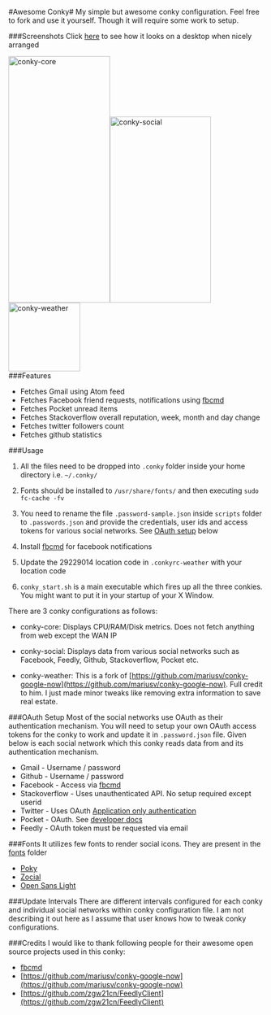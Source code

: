 #Awesome Conky#
My simple but awesome conky configuration. Feel free to fork and use it yourself. Though it will require some work to setup.

###Screenshots
Click [here](https://raw.githubusercontent.com/madhur/awesome-conky/master/screenshots/conky.png) to see how it looks on a desktop when nicely arranged

<div style="float:left;width:100%">
<img alt=conky-core src=https://raw.githubusercontent.com/madhur/awesome-conky/master/screenshots/conky-core.png height=485 width=200 /><img alt=conky-social src=https://raw.githubusercontent.com/madhur/awesome-conky/master/screenshots/conky-social.png width=199 height=366 /><img alt=conky-weather src=https://raw.githubusercontent.com/madhur/awesome-conky/master/screenshots/conky-weather.png width=141 height=135 />
</div>
<div style="float:clear"></div>
<p/><p/><p/>

###Features
* Fetches Gmail using Atom feed 
* Fetches Facebook friend requests, notifications using [fbcmd](http://fbcmd.dtompkins.com/)
* Fetches Pocket unread items
* Fetches Stackoverflow overall reputation, week, month and day change
* Fetches twitter followers count
* Fetches github statistics

###Usage
1. All the files need to be dropped into `.conky` folder inside your home directory i.e. `~/.conky/`

2. Fonts should be installed to `/usr/share/fonts/` and then executing `sudo fc-cache -fv`

3. You need to rename the file `.password-sample.json` inside `scripts` folder to `.passwords.json` and provide the credentials, user ids and access tokens for various social networks. See [OAuth setup](#oauth) below

4. Install [fbcmd](http://fbcmd.dtompkins.com/) for facebook notifications

5. Update the 29229014 location code in `.conkyrc-weather` with your location code

6. `conky_start.sh` is a main executable which fires up all the three conkies. You might want to put it in your startup of your X Window.

There are 3 conky configurations as follows:

* conky-core: Displays CPU/RAM/Disk metrics. Does not fetch anything from web except the WAN IP

* conky-social: Displays data from various social networks such as Facebook, Feedly, Github, Stackoverflow, Pocket etc.

* conky-weather: This is a fork of [https://github.com/mariusv/conky-google-now](https://github.com/mariusv/conky-google-now). Full credit to him. I just made minor tweaks like removing extra information to save real estate.


###OAuth Setup<a name="oauth"></a>
Most of the social networks use OAuth as their authentication mechanism. You will need to setup your own OAuth access tokens for the conky to work and update it in `.password.json` file. Given below is each social network which this conky reads data from and its authentication mechanism.

* Gmail - Username / password
* Github - Username / password
* Facebook - Access via [fbcmd](http://fbcmd.dtompkins.com/)
* Stackoverflow - Uses unauthenticated API. No setup required except userid
* Twitter - Uses OAuth [Application only authentication](https://dev.twitter.com/oauth/application-only) 
* Pocket - OAuth. See [developer docs](http://getpocket.com/developer/)
* Feedly - OAuth token must be requested via email

###Fonts
It utilizes few fonts to render social icons. They are present in the [fonts](/fonts) folder

* [Poky](https://github.com/madhur/awesome-conky/raw/master/fonts/Poky.ttf)
* [Zocial](https://github.com/madhur/awesome-conky/raw/master/fonts/zocial-regular-webfont.ttf)
* [Open Sans Light](https://github.com/madhur/awesome-conky/raw/master/fonts/OpenSans-Regular.ttf)

###Update Intervals
There are different intervals configured for each conky and individual social networks within conky configuration file. I am not describing it out here as I assume that user knows how to tweak conky configurations.

###Credits
I would like to thank following people for their awesome open source projects used in this conky:

* [fbcmd](http://fbcmd.dtompkins.com/)
* [https://github.com/mariusv/conky-google-now](https://github.com/mariusv/conky-google-now)
* [https://github.com/zgw21cn/FeedlyClient](https://github.com/zgw21cn/FeedlyClient)